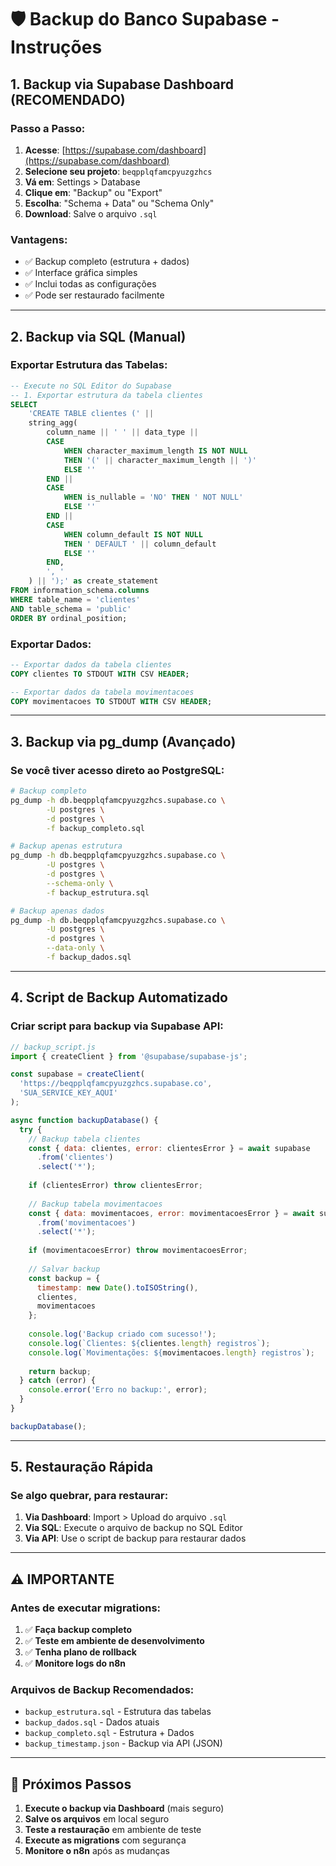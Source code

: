 # 🛡️ Backup do Banco Supabase - Instruções

## 1. Backup via Supabase Dashboard (RECOMENDADO)

### Passo a Passo:
1. **Acesse**: [https://supabase.com/dashboard](https://supabase.com/dashboard)
2. **Selecione seu projeto**: `beqpplqfamcpyuzgzhcs`
3. **Vá em**: Settings > Database
4. **Clique em**: "Backup" ou "Export"
5. **Escolha**: "Schema + Data" ou "Schema Only"
6. **Download**: Salve o arquivo `.sql`

### Vantagens:
- ✅ Backup completo (estrutura + dados)
- ✅ Interface gráfica simples
- ✅ Inclui todas as configurações
- ✅ Pode ser restaurado facilmente

---

## 2. Backup via SQL (Manual)

### Exportar Estrutura das Tabelas:
```sql
-- Execute no SQL Editor do Supabase
-- 1. Exportar estrutura da tabela clientes
SELECT 
    'CREATE TABLE clientes (' ||
    string_agg(
        column_name || ' ' || data_type || 
        CASE 
            WHEN character_maximum_length IS NOT NULL 
            THEN '(' || character_maximum_length || ')'
            ELSE ''
        END ||
        CASE 
            WHEN is_nullable = 'NO' THEN ' NOT NULL'
            ELSE ''
        END ||
        CASE 
            WHEN column_default IS NOT NULL 
            THEN ' DEFAULT ' || column_default
            ELSE ''
        END,
        ', '
    ) || ');' as create_statement
FROM information_schema.columns 
WHERE table_name = 'clientes' 
AND table_schema = 'public'
ORDER BY ordinal_position;
```

### Exportar Dados:
```sql
-- Exportar dados da tabela clientes
COPY clientes TO STDOUT WITH CSV HEADER;

-- Exportar dados da tabela movimentacoes  
COPY movimentacoes TO STDOUT WITH CSV HEADER;
```

---

## 3. Backup via pg_dump (Avançado)

### Se você tiver acesso direto ao PostgreSQL:
```bash
# Backup completo
pg_dump -h db.beqpplqfamcpyuzgzhcs.supabase.co \
        -U postgres \
        -d postgres \
        -f backup_completo.sql

# Backup apenas estrutura
pg_dump -h db.beqpplqfamcpyuzgzhcs.supabase.co \
        -U postgres \
        -d postgres \
        --schema-only \
        -f backup_estrutura.sql

# Backup apenas dados
pg_dump -h db.beqpplqfamcpyuzgzhcs.supabase.co \
        -U postgres \
        -d postgres \
        --data-only \
        -f backup_dados.sql
```

---

## 4. Script de Backup Automatizado

### Criar script para backup via Supabase API:
```javascript
// backup_script.js
import { createClient } from '@supabase/supabase-js';

const supabase = createClient(
  'https://beqpplqfamcpyuzgzhcs.supabase.co',
  'SUA_SERVICE_KEY_AQUI'
);

async function backupDatabase() {
  try {
    // Backup tabela clientes
    const { data: clientes, error: clientesError } = await supabase
      .from('clientes')
      .select('*');
    
    if (clientesError) throw clientesError;
    
    // Backup tabela movimentacoes
    const { data: movimentacoes, error: movimentacoesError } = await supabase
      .from('movimentacoes')
      .select('*');
    
    if (movimentacoesError) throw movimentacoesError;
    
    // Salvar backup
    const backup = {
      timestamp: new Date().toISOString(),
      clientes,
      movimentacoes
    };
    
    console.log('Backup criado com sucesso!');
    console.log(`Clientes: ${clientes.length} registros`);
    console.log(`Movimentações: ${movimentacoes.length} registros`);
    
    return backup;
  } catch (error) {
    console.error('Erro no backup:', error);
  }
}

backupDatabase();
```

---

## 5. Restauração Rápida

### Se algo quebrar, para restaurar:
1. **Via Dashboard**: Import > Upload do arquivo `.sql`
2. **Via SQL**: Execute o arquivo de backup no SQL Editor
3. **Via API**: Use o script de backup para restaurar dados

---

## ⚠️ IMPORTANTE

### Antes de executar migrations:
1. ✅ **Faça backup completo**
2. ✅ **Teste em ambiente de desenvolvimento**
3. ✅ **Tenha plano de rollback**
4. ✅ **Monitore logs do n8n**

### Arquivos de Backup Recomendados:
- `backup_estrutura.sql` - Estrutura das tabelas
- `backup_dados.sql` - Dados atuais
- `backup_completo.sql` - Estrutura + Dados
- `backup_timestamp.json` - Backup via API (JSON)

---

## 🚀 Próximos Passos

1. **Execute o backup via Dashboard** (mais seguro)
2. **Salve os arquivos** em local seguro
3. **Teste a restauração** em ambiente de teste
4. **Execute as migrations** com segurança
5. **Monitore o n8n** após as mudanças
